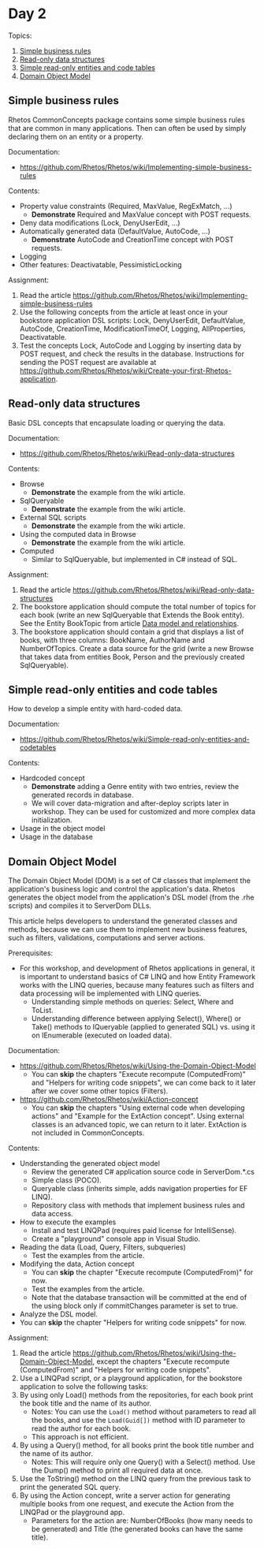 # Day 2

Topics:

1. [Simple business rules](#simple-business-rules)
2. [Read-only data structures](#read-only-data-structures)
3. [Simple read-only entities and code tables](#simple-read-only-entities-and-code-tables)
4. [Domain Object Model](#domain-object-model)

## Simple business rules

Rhetos CommonConcepts package contains some simple business rules that are
common in many applications.
Then can often be used by simply declaring them on an entity or a property.

Documentation:

* <https://github.com/Rhetos/Rhetos/wiki/Implementing-simple-business-rules>

Contents:

* Property value constraints (Required, MaxValue, RegExMatch, ...)
  * **Demonstrate** Required and MaxValue concept with POST requests.
* Deny data modifications (Lock, DenyUserEdit, ...)
* Automatically generated data (DefaultValue, AutoCode, ...)
  * **Demonstrate** AutoCode and CreationTime concept with POST requests.
* Logging
* Other features: Deactivatable, PessimisticLocking

Assignment:

1. Read the article <https://github.com/Rhetos/Rhetos/wiki/Implementing-simple-business-rules>
2. Use the following concepts from the article at least once in your bookstore application DSL scripts:
   Lock, DenyUserEdit, DefaultValue, AutoCode, CreationTime, ModificationTimeOf,
   Logging, AllProperties, Deactivatable.
3. Test the concepts Lock, AutoCode and Logging by inserting data by POST request,
   and check the results in the database.
   Instructions for sending the POST request are available at
   <https://github.com/Rhetos/Rhetos/wiki/Create-your-first-Rhetos-application>.

## Read-only data structures

Basic DSL concepts that encapsulate loading or querying the data.

Documentation:

* <https://github.com/Rhetos/Rhetos/wiki/Read-only-data-structures>

Contents:

* Browse
  * **Demonstrate** the example from the wiki article.
* SqlQueryable
  * **Demonstrate** the example from the wiki article.
* External SQL scripts
  * **Demonstrate** the example from the wiki article.
* Using the computed data in Browse
  * **Demonstrate** the example from the wiki article.
* Computed
  * Similar to SqlQueryable, but implemented in C# instead of SQL.

Assignment:

1. Read the article <https://github.com/Rhetos/Rhetos/wiki/Read-only-data-structures>
2. The bookstore application should compute the total number of topics
   for each book (write an new SqlQueryable that Extends the Book entity).
   See the Entity BookTopic from article
   [Data model and relationships](https://github.com/Rhetos/Rhetos/wiki/Data-model-and-relationships).
3. The bookstore application should contain a grid that displays a list of books,
   with three columns: BookName, AuthorName and NumberOfTopics.
   Create a data source for the grid (write a new Browse that takes data from
   entities Book, Person and the previously created SqlQueryable).

## Simple read-only entities and code tables

How to develop a simple entity with hard-coded data.

Documentation:

* <https://github.com/Rhetos/Rhetos/wiki/Simple-read-only-entities-and-codetables>

Contents:

* Hardcoded concept
  * **Demonstrate** adding a Genre entity with two entries, review the generated records in database.
  * We will cover data-migration and after-deploy scripts later in workshop.
    They can be used for customized and more complex data initialization.
* Usage in the object model
* Usage in the database

## Domain Object Model

The Domain Object Model (DOM) is a set of C# classes that implement the application's business logic
and control the application's data.
Rhetos generates the object model from the application's DSL model (from the .rhe scripts)
and compiles it to ServerDom DLLs.

This article helps developers to understand the generated classes and methods,
because we can use them to implement new business features,
such as filters, validations, computations and server actions.

Prerequisites:

* For this workshop, and development of Rhetos applications in general,
  it is important to understand basics of C# LINQ and how
  Entity Framework works with the LINQ queries,
  because many features such as filters and data processing will be
  implemented with LINQ queries.
  * Understanding simple methods on queries: Select, Where and ToList.
  * Understanding difference between applying Select(), Where() or Take() methods
    to IQueryable (applied to generated SQL)
    vs. using it on IEnumerable (executed on loaded data).

Documentation:

* <https://github.com/Rhetos/Rhetos/wiki/Using-the-Domain-Object-Model>
  * You can **skip** the chapters "Execute recompute (ComputedFrom)"
    and "Helpers for writing code snippets",
    we can come back to it later after we cover some other topics (Filters).
* <https://github.com/Rhetos/Rhetos/wiki/Action-concept>
  * You can **skip** the chapters "Using external code when developing actions"
    and "Example for the ExtAction concept".
    Using external classes is an advanced topic, we can return to it later.
    ExtAction is not included in CommonConcepts.

Contents:

* Understanding the generated object model
  * Review the generated C# application source code in ServerDom.*.cs
  * Simple class (POCO).
  * Queryable class (inherits simple, adds navigation properties for EF LINQ).
  * Repository class with methods that implement business rules and data access.
* How to execute the examples
  * Install and test LINQPad (requires paid license for IntelliSense).
  * Create a "playground" console app in Visual Studio.
* Reading the data (Load, Query, Filters, subqueries)
  * Test the examples from the article.
* Modifying the data, Action concept
  * You can **skip** the chapter "Execute recompute (ComputedFrom)" for now.
  * Test the examples from the article.
  * Note that the database transaction will be committed at the end of the using block
    only if commitChanges parameter is set to true.
* Analyze the DSL model.
* You can **skip** the chapter "Helpers for writing code snippets" for now.

Assignment:

1. Read the article <https://github.com/Rhetos/Rhetos/wiki/Using-the-Domain-Object-Model>,
   except the chapters "Execute recompute (ComputedFrom)" and "Helpers for writing code snippets".
2. Use a LINQPad script, or a playground application,
   for the bookstore application to solve the following tasks:
3. By using only Load() methods from the repositories,
   for each book print the book title and the name of its author.
   * Notes: You can use the `Load()` method without parameters to read all the books,
     and use the `Load(Guid[])` method with ID parameter to read the author for each book.
   * This approach is not efficient.
4. By using a Query() method, for all books print the book title number and the name of its author.
   * Notes: This will require only one Query() with a Select() method.
     Use the Dump() method to print all required data at once.
5. Use the ToString() method on the LINQ query from the previous task
   to print the generated SQL query.
6. By using the Action concept, write a server action for generating multiple books from one request,
   and execute the Action from the LINQPad or the playground app.
   * Parameters for the action are: NumberOfBooks (how many needs to be generated)
     and Title (the generated books can have the same title).
